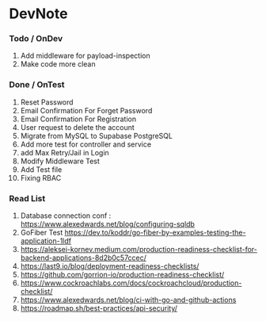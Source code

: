 # DevNote

### Todo / OnDev

1. Add middleware for payload-inspection
2. Make code more clean

### Done / OnTest

1. Reset Password
2. Email Confirmation For Forget Password
3. Email Confirmation For Registration
4. User request to delete the account
5. Migrate from MySQL to Supabase PostgreSQL
6. Add more test for controller and service
7. add Max Retry/Jail in Login
8. Modify Middleware Test
9. Add Test file
10. Fixing RBAC

### Read List

1. Database connection conf : https://www.alexedwards.net/blog/configuring-sqldb
2. GoFiber Test https://dev.to/koddr/go-fiber-by-examples-testing-the-application-1ldf
3. https://aleksei-kornev.medium.com/production-readiness-checklist-for-backend-applications-8d2b0c57ccec/
4. https://last9.io/blog/deployment-readiness-checklists/
5. https://github.com/gorrion-io/production-readiness-checklist/
6. https://www.cockroachlabs.com/docs/cockroachcloud/production-checklist/
7. https://www.alexedwards.net/blog/ci-with-go-and-github-actions
8. https://roadmap.sh/best-practices/api-security/
